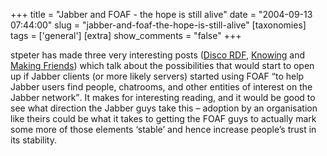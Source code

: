+++
title = "Jabber and FOAF - the hope is still alive"
date = "2004-09-13 07:44:00"
slug = "jabber-and-foaf-the-hope-is-still-alive"
[taxonomies]
tags = ['general']
[extra]
show_comments = "false"
+++

stpeter has made three very interesting posts ([Disco RDF](http://www.saint-andre.com/blog/2004-09.html#2004-09-12T21:44), [Knowing](http://www.saint-andre.com/blog/2004-09.html#2004-09-12T21:05) and [Making Friends](http://www.saint-andre.com/blog/2004-09.html#2004-09-12T19:56)) which talk about the possibilities that would start to open up if Jabber clients (or more likely servers) started using FOAF <q cite="http://www.saint-andre.com/blog/2004-09.html#2004-09-12T19:56">to help Jabber users find people, chatrooms, and other entities of interest on the Jabber network</q>. It makes for interesting reading, and it would be good to see what direction the Jabber guys take this – adoption by an organisation like theirs could be what it takes to getting the FOAF guys to actually mark some more of those elements ‘stable’ and hence increase people’s trust in its stability.

